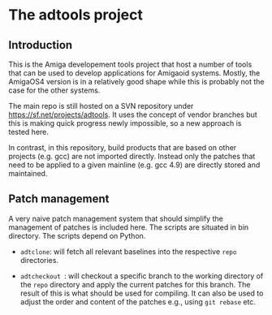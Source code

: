 The adtools project
===================

Introduction
------------

This is the Amiga developement tools project that host a number of tools
that can be used to develop applications for Amigaoid systems. Mostly,
the AmigaOS4 version is in a relatively good shape while this is probably
not the case for the other systems.

The main repo is still hosted on a SVN repository under
https://sf.net/projects/adtools. It uses the concept of vendor branches
but this is making quick progress newly impossible, so a new approach
is tested here.

In contrast, in this repository, build products that are based on other
projects (e.g. gcc) are not imported directly. Instead only the patches
that need to be applied to a given mainline (e.g. gcc 4.9) are directly
stored and maintained.

Patch management
----------------

A very naive patch management system that should simplify the management
of patches is included here. The scripts are situated in bin directory.
The scripts depend on Python.

* ```adtclone```: will fetch all relevant baselines into the respective
 ```repo``` directories.

* ```adtcheckout ```: will checkout a specific branch to the working
directory of the ```repo``` directory and apply the current patches for
this branch. The result of this is what should be used for compiling. It
can also be used to adjust the order and content of the patches e.g.,
using ```git rebase``` etc.
